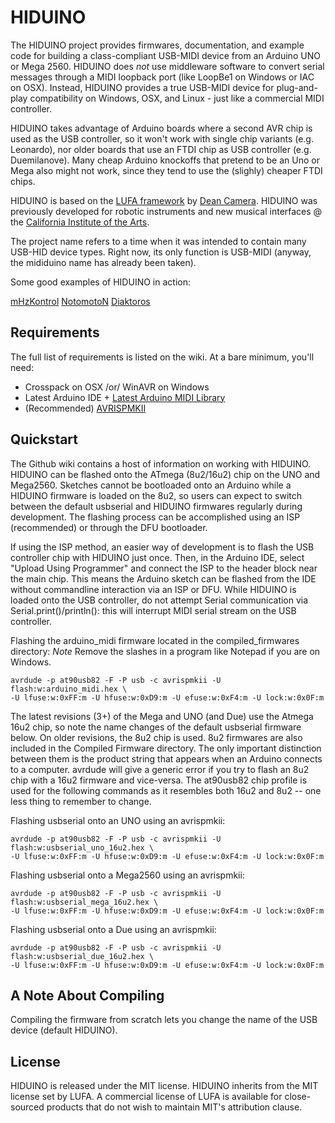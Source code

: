 # HIDUINO

The HIDUINO project provides firmwares, documentation, and example code for building a class-compliant USB-MIDI device from an Arduino UNO or Mega 2560. HIDUINO does *not* use middleware software to convert serial messages through a MIDI loopback port (like LoopBe1 on Windows or IAC on OSX). Instead, HIDUINO provides a true USB-MIDI device for plug-and-play compatibility on Windows, OSX, and Linux - just like a commercial MIDI controller. 

HIDUINO takes advantage of Arduino boards where a second AVR chip is used as the USB controller, so it won't work with single chip variants (e.g. Leonardo), nor older boards that use an FTDI chip as USB controller (e.g. Duemilanove). Many cheap Arduino knockoffs that pretend to be an Uno or Mega also might not work, since they tend to use the (slighly) cheaper FTDI chips. 

HIDUINO is based on the [LUFA framework](https://github.com/abcminiuser/lufa-lib) by [Dean Camera](http://www.fourwalledcubicle.com/). HIDUINO was previously developed for robotic instruments and new musical interfaces @ the [California Institute of the Arts](http://mtiid.calarts.edu). 

The project name refers to a time when it was intended to contain many USB-HID device types. Right now, its only function is USB-MIDI (anyway, the mididuino name has already been taken).

Some good examples of HIDUINO in action:

[mHzKontrol](http://www.youtube.com/watch?v=f4GCczAaD8A)
[NotomotoN](http://vimeo.com/33365051)
[Diaktoros](https://forum.libcinder.org/topic/madewithcinder-intel-realsense-at-ces-2015)

## Requirements

The full list of requirements is listed on the wiki. At a bare minimum, you'll need:

* Crosspack on OSX /or/ WinAVR on Windows
* Latest Arduino IDE + [Latest Arduino MIDI Library](http://arduino.cc/playground/Main/MIDILibrary)
* (Recommended) [AVRISPMKII](http://www.atmel.com/tools/AVRISPMKII.aspx)

## Quickstart

The Github wiki contains a host of information on working with HIDUINO. HIDUINO can be flashed onto the ATmega (8u2/16u2) chip on the UNO and Mega2560. Sketches cannot be bootloaded onto an Arduino while a HIDUINO firmware is loaded on the 8u2, so users can expect to switch between the default usbserial and HIDUINO firmwares regularly during development. The flashing process can be accomplished using an ISP (recommended) or through the DFU bootloader.

If using the ISP method, an easier way of development is to flash the USB controller chip with HIDUINO just once. Then, in the Arduino IDE, select  "Upload Using Programmer" and connect the ISP to the header block near the main chip. This means the Arduino sketch can be flashed from the IDE without commandline interaction via an ISP or DFU. While HIDUINO is loaded onto the USB controller, do not attempt Serial communication via Serial.print()/println(): this will interrupt MIDI serial stream on the USB controller. 

Flashing the arduino_midi firmware located in the compiled_firmwares directory:
*Note* Remove the slashes in a program like Notepad if you are on Windows. 

```Shell
avrdude -p at90usb82 -F -P usb -c avrispmkii -U flash:w:arduino_midi.hex \
-U lfuse:w:0xFF:m -U hfuse:w:0xD9:m -U efuse:w:0xF4:m -U lock:w:0x0F:m
```

The latest revisions (3+) of the Mega and UNO (and Due) use the Atmega 16u2 chip, so note the name changes of the default usbserial firmware below. On older revisions, the 8u2 chip is used. 8u2 firmwares are also included in the Compiled Firmware directory. The only important distinction between them is the product string that appears when an Arduino connects to a computer. avrdude will give a generic error if you try to flash an 8u2 chip with a 16u2 firmware and vice-versa. The at90usb82 chip profile is used for the following commands as it resembles both 16u2 and 8u2 -- one less thing to remember to change.

Flashing usbserial onto an UNO using an avrispmkii:

```Shell
avrdude -p at90usb82 -F -P usb -c avrispmkii -U flash:w:usbserial_uno_16u2.hex \
-U lfuse:w:0xFF:m -U hfuse:w:0xD9:m -U efuse:w:0xF4:m -U lock:w:0x0F:m
```

Flashing usbserial onto a Mega2560 using an avrispmkii:

```Shell
avrdude -p at90usb82 -F -P usb -c avrispmkii -U flash:w:usbserial_mega_16u2.hex \
-U lfuse:w:0xFF:m -U hfuse:w:0xD9:m -U efuse:w:0xF4:m -U lock:w:0x0F:m
```

 Flashing usbserial onto a Due using an avrispmkii:

 ```Shell
avrdude -p at90usb82 -F -P usb -c avrispmkii -U flash:w:usbserial_due_16u2.hex \
-U lfuse:w:0xFF:m -U hfuse:w:0xD9:m -U efuse:w:0xF4:m -U lock:w:0x0F:m
```

## A Note About Compiling
Compiling the firmware from scratch lets you change the name of the USB device (default HIDUINO).

## License

HIDUINO is released under the MIT license. HIDUINO inherits from the MIT license set by LUFA. A commercial license of LUFA is available for close-sourced products that do not wish to maintain MIT's attribution clause. 

